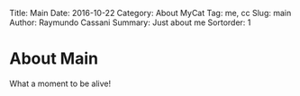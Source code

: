 Title: Main
Date: 2016-10-22
Category: About MyCat
Tag: me, cc
Slug: main
Author: Raymundo Cassani
Summary: Just about me
Sortorder: 1
# About Main

What a moment to be alive!
